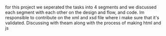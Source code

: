 for this project we seperated the tasks into 4 segments and we discussed each segment with each other on the design and flow, and code. 
Im responsible to contribute on the xml and xsd file where i make sure that it's validated.
Discussing with theam along with the process of making html and js 
